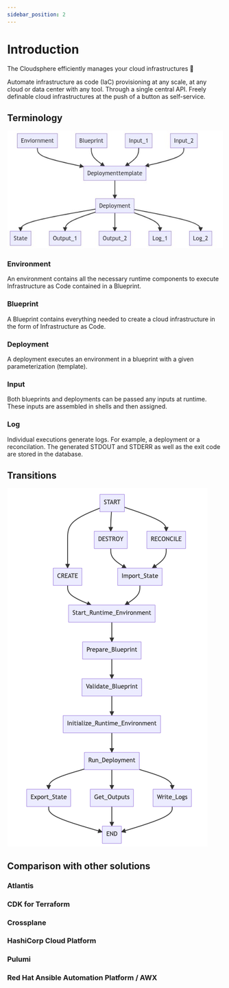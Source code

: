 ```yaml
---
sidebar_position: 2
---
```


# Introduction

The Cloudsphere efficiently manages your cloud infrastructures 🚀

Automate infrastructure as code (IaC) provisioning at any scale,
at any cloud or data center with any tool. Through a single central
API. Freely definable cloud infrastructures at the push of a button
as self-service.

## Terminology

![Terminology](terminology.png)

### Environment

An environment contains all the necessary runtime components to
execute Infrastructure as Code contained in a Blueprint.

### Blueprint

A Blueprint contains everything needed to create a cloud infrastructure
in the form of Infrastructure as Code.

### Deployment

A deployment executes an environment in a blueprint with a given
parameterization (template).

### Input

Both blueprints and deployments can be passed any inputs at runtime.
These inputs are assembled in shells and then assigned.

### Log

Individual executions generate logs. For example, a deployment or a reconcilation.
The generated STDOUT and STDERR as well as the exit code are stored in the database.

## Transitions

![Transitions](transitions.png)

## Comparison with other solutions

### Atlantis

### CDK for Terraform

### Crossplane

### HashiCorp Cloud Platform

### Pulumi

### Red Hat Ansible Automation Platform / AWX
